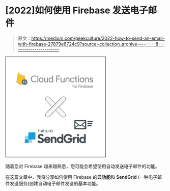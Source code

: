 # [2022]如何使用 Firebase 发送电子邮件

> 原文：<https://medium.com/geekculture/2022-how-to-send-an-email-with-firebase-27879e6724c9?source=collection_archive---------8----------------------->

![](img/75941881f6e883764d3d882a11207a3c.png)

随着您对 Firebase 越来越熟悉，您可能会希望使用自动发送电子邮件的功能。

在这篇文章中，我将分享如何使用 Firebase 的**云功能**和 **SendGrid** (一种电子邮件发送服务)创建自动电子邮件发送的基本功能。